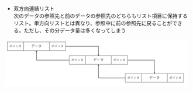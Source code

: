 - 双方向連結リスト  
次のデータの参照先と前のデータの参照先のどちらもリスト項目に保持するリスト。単方向リストとは異なり、参照中に前の参照先に戻ることができる。ただし、その分データ量は多くなってしまう

<img width="500" alt="" src="./images/双方向連結リスト.png">
